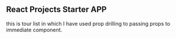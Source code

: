 ## React Projects Starter APP

this is tour list in which I have used prop drilling to passing props to immediate component.

